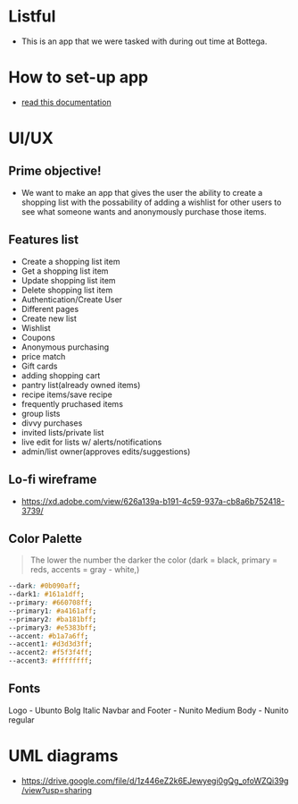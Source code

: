 # Listful
  - This is an app that we were tasked with during out time at Bottega.

# How to set-up app
  - [read this documentation](./app/README.md)

# UI/UX

## Prime objective!
  - We want to make an app that gives the user the ability to create a shopping list with the possability of adding a wishlist for other users to see what someone wants and anonymously purchase those items.
## Features list
  - Create a shopping list item
  - Get a shopping list item
  - Update shopping list item
  - Delete shopping list item
  - Authentication/Create User
  - Different pages
  - Create new list
  - Wishlist
  - Coupons
  - Anonymous purchasing
  - price match
  - Gift cards
  - adding shopping cart
  - pantry list(already owned items)
  - recipe items/save recipe
  - frequently pruchased items
  - group lists
  - divvy purchases
  - invited lists/private list
  - live edit for lists w/ alerts/notifications
  - admin/list owner(approves edits/suggestions)

## Lo-fi wireframe
  - https://xd.adobe.com/view/626a139a-b191-4c59-937a-cb8a6b752418-3739/

## Color Palette

> The lower the number the darker the color (dark = black, primary = reds, accents = gray - white,)

```css
--dark: #0b090aff;
--dark1: #161a1dff;
--primary: #660708ff;
--primary1: #a4161aff;
--primary2: #ba181bff;
--primary3: #e5383bff;
--accent: #b1a7a6ff;
--accent1: #d3d3d3ff;
--accent2: #f5f3f4ff;
--accent3: #ffffffff;  
```
## Fonts
Logo - Ubunto Bolg Italic 
Navbar and Footer -  Nunito Medium
Body - Nunito regular

# UML diagrams
  - https://drive.google.com/file/d/1z446eZ2k6EJewyegi0gQg_ofoWZQi39g/view?usp=sharing
